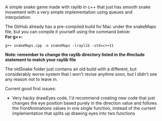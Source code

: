 A simple snake game made with raylib in c++ that just has smooth snake movement with a very simple implementation using queues and interpolation.

The GitHub already has a pre-compiled build for Mac under the snakeMaps file, but you can compile it yourself using the command below: <br>
**For g++:**
```
g++ snakeMaps.cpp -o snakeMaps -lraylib -std=c++11
```
**Note: remember to change the raylib directory listed in the #include statement to match your raylib file** <br>

The oldSnake folder just contains an old build with a different, but considerably worse system that I won't revise anytime soon, but I didn't see any reason not to leave in.

Current good first issues:
- Very hacky drawEyes code, I'd recommend creating new code that just changes the eye position based purely in the direction value and follows the frontAnimations values in one single function, instead of the current implementation that splits up drawing eyes into two functions
